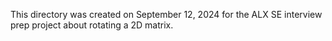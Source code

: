 This directory was created on September 12, 2024 for the ALX SE 
interview prep project about rotating a 2D matrix.